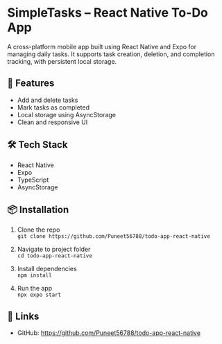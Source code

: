 # SimpleTasks – React Native To-Do App

A cross-platform mobile app built using React Native and Expo for managing daily tasks. It supports task creation, deletion, and completion tracking, with persistent local storage.

## 🚀 Features

- Add and delete tasks
- Mark tasks as completed
- Local storage using AsyncStorage
- Clean and responsive UI

## 🛠️ Tech Stack

- React Native
- Expo
- TypeScript
- AsyncStorage

## 📦 Installation

1. Clone the repo  
   `git clone https://github.com/Puneet56788/todo-app-react-native`

2. Navigate to project folder  
   `cd todo-app-react-native`

3. Install dependencies  
   `npm install`

4. Run the app  
   `npx expo start`

## 🔗 Links

- GitHub: https://github.com/Puneet56788/todo-app-react-native
